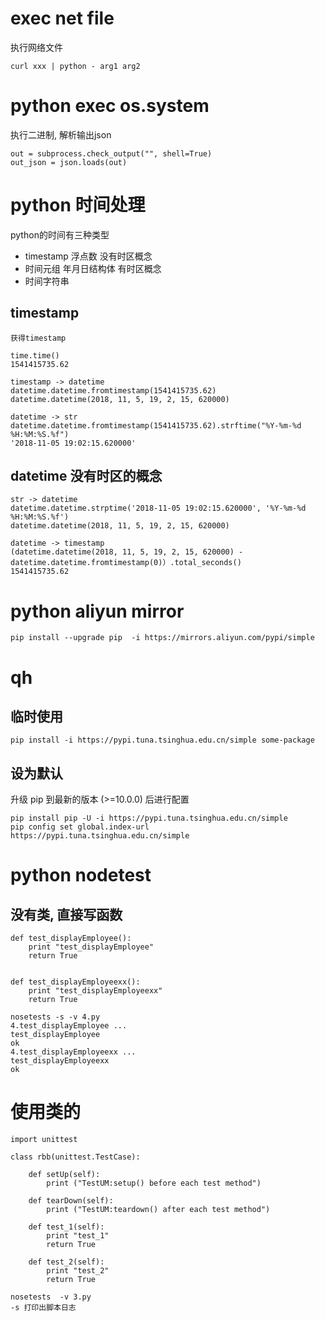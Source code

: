 # exec net file
执行网络文件
```
curl xxx | python - arg1 arg2
```

# python exec os.system
执行二进制, 解析输出json
```
out = subprocess.check_output("", shell=True)
out_json = json.loads(out)
```

# python 时间处理

python的时间有三种类型
- timestamp 浮点数 没有时区概念
- 时间元组 年月日结构体 有时区概念
- 时间字符串

## timestamp

```
获得timestamp

time.time()
1541415735.62

timestamp -> datetime
datetime.datetime.fromtimestamp(1541415735.62)
datetime.datetime(2018, 11, 5, 19, 2, 15, 620000)

datetime -> str
datetime.datetime.fromtimestamp(1541415735.62).strftime("%Y-%m-%d %H:%M:%S.%f")
'2018-11-05 19:02:15.620000'
```

## datetime 没有时区的概念
```
str -> datetime
datetime.datetime.strptime('2018-11-05 19:02:15.620000', '%Y-%m-%d %H:%M:%S.%f')
datetime.datetime(2018, 11, 5, 19, 2, 15, 620000)

datetime -> timestamp
(datetime.datetime(2018, 11, 5, 19, 2, 15, 620000) - datetime.datetime.fromtimestamp(0)）.total_seconds()
1541415735.62
```


# python aliyun mirror
```
pip install --upgrade pip  -i https://mirrors.aliyun.com/pypi/simple
```

# qh
## 临时使用
```
pip install -i https://pypi.tuna.tsinghua.edu.cn/simple some-package
```

## 设为默认
升级 pip 到最新的版本 (>=10.0.0) 后进行配置
```
pip install pip -U -i https://pypi.tuna.tsinghua.edu.cn/simple
pip config set global.index-url https://pypi.tuna.tsinghua.edu.cn/simple
```

# python nodetest

## 没有类, 直接写函数
```
def test_displayEmployee():
    print "test_displayEmployee"
    return True


def test_displayEmployeexx():
    print "test_displayEmployeexx"
    return True
```
```
nosetests -s -v 4.py 
4.test_displayEmployee ... 
test_displayEmployee
ok
4.test_displayEmployeexx ... 
test_displayEmployeexx
ok

```

# 使用类的
```
import unittest

class rbb(unittest.TestCase):

    def setUp(self):
        print ("TestUM:setup() before each test method")

    def tearDown(self):
        print ("TestUM:teardown() after each test method")

    def test_1(self):
        print "test_1"
        return True

    def test_2(self):
        print "test_2"
        return True

```

```
nosetests  -v 3.py
-s 打印出脚本日志
```
